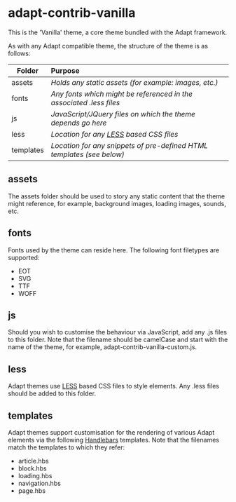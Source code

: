 adapt-contrib-vanilla
=====================

This is the 'Vanilla' theme, a core theme bundled with the Adapt framework.

As with any Adapt compatible theme, the structure of the theme is as follows:

| Folder        | Purpose|
| ------------- |:-------------|
| assets        | _Holds any static assets (for example: images, etc.)_|
| fonts         | _Any fonts which might be referenced in the associated .less files_      |   
| js            | _JavaScript/JQuery files on which the theme depends go here_      |
| less          | _Location for any [LESS](http://lesscss.org/) based CSS files_ |
| templates     | _Location for any snippets of pre-defined HTML templates (see below)_ |


assets
--
The assets folder should be used to story any static content that the theme might reference, for example, background images, loading images, sounds, etc.

fonts
--
Fonts used by the theme can reside here.  The following font filetypes are supported:
* EOT
* SVG
* TTF
* WOFF

js
--
Should you wish to customise the behaviour via JavaScript, add any .js files to this folder.  Note that the filename should be camelCase and start with the name of the theme, for example, adapt-contrib-vanilla-custom.js.
  

less
--
Adapt themes use [LESS](http://lesscss.org/) based CSS files to style elements.  Any .less files should be added to this folder.

templates
---
Adapt themes support customisation for the rendering of various Adapt elements via the following [Handlebars](http://handlebarsjs.com/) templates.  Note that the filenames match the templates to which they refer:
* article.hbs
* block.hbs
* loading.hbs 
* navigation.hbs
* page.hbs
